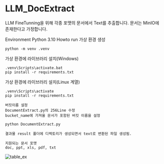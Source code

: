 # LLM_DocExtract

LLM FineTunning을 위해 각종 포맷의 문서에서 Text를 추출합니다.
문서는 MinIO에 존재한다고 가정합니다.

Environment
Python 3.10
Howto run
가상 환경 생성
```commandline
python -m venv .venv 
```
가상 환경에 라이브러리 설치(Windows)
```commandline
.venv\Scripts\activate.bat
pip install -r requirements.txt
```
가상 환경에 라이브러리 설치(Linux 계열)
```commandline
.venv\Scripts\activate
pip install -r requirements.txt
```
```commandline
버킷이름 설정
DocumentExtract.py의 256Line 수정
bucket_name에 가져올 문서가 포함된 버킷 이름을 설정
```

```commandline
python DocumentExtract.py
```
```
결과물 result 폴더에 디렉토리가 생성되면서 text로 변환된 파일 생성됨.
```
```
지원되는 문서 포맷
doc, ppt, xls, pdf, txt
```

![table_ex](https://github.com/user-attachments/assets/0c2466ef-c685-4888-90c9-9050d5b3fbe1)

